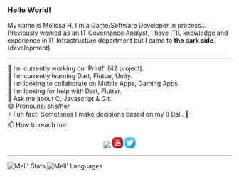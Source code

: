 ### Hello World!

My name is Melissa H, I'm a Game/Software Developer in process...
Previously worked as an IT Governance Analyst, I have ITIL knowledge and experience in IT Infrastructure department but I came to **the dark side**. (development)

----

   🔭 I’m currently working on 'Printf' (42 project).   
   🌱 I’m currently learning Dart, Flutter, Unity.  
   👯 I’m looking to collaborate on Mobile Apps, Gaming Apps.  
   🤔 I’m looking for help with Dart, Flutter.  
   💬 Ask me about C, Javascript & Git.  
   😄 Pronouns: she/her  
   ⚡ Fun fact: Sometimes I make decisions based on my 8 Ball. 🎱  
   📫 How to reach me:

<p align='center'>
	<a href="https://www.linkedin.com/in/melissahuertamn/">
		<img src="icons/in-64.png"></a>
  <a href="https://www.youtube.com/channel/UCbTXsfGiE_PU32_krMQeusA"><img src="icons/yt-24.png"></a>
	<a href="https://www.twitter.com/piratelicorne"><img src="icons/tw-24.png"></a>
</p>

----

![Meli' Stats](https://github-readme-stats.vercel.app/api?username=piratelicorne&show_icons=true&theme=buefy)
![Meli' Languages](https://github-readme-stats.vercel.app/api/top-langs/?username=piratelicorne&hide=jupyter%20notebook&layout=compact)
